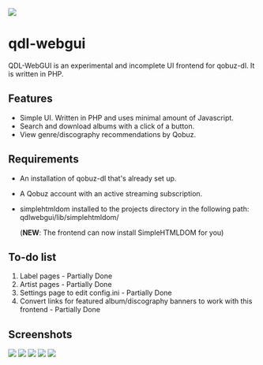 
<img src="https://github.com/user-attachments/assets/a3cc61b1-6753-4e68-b2cc-64c8c97e5ecd">

# qdl-webgui
QDL-WebGUI is an experimental and incomplete UI frontend for qobuz-dl. It is written in PHP.


## Features
- Simple UI. Written in PHP and uses minimal amount of Javascript.
- Search and download albums with a click of a button.
- View genre/discography recommendations by Qobuz.


## Requirements
- An installation of qobuz-dl that's already set up.
- A Qobuz account with an active streaming subscription.
- simplehtmldom installed to the projects directory in the following path: qdlwebgui/lib/simplehtmldom/
  
  (**NEW**: The frontend can now install SimpleHTMLDOM for you)


## To-do list
1. Label pages - Partially Done
2. Artist pages - Partially Done
3. Settings page to edit config.ini - Partially Done
4. Convert links for featured album/discography banners to work with this frontend - Partially Done

## Screenshots
<img src="https://github.com/user-attachments/assets/d99e632d-add1-49c0-9443-1e0c5d617e12">
<img src="https://github.com/user-attachments/assets/43f40f12-fb8d-4ee3-bfd5-7abdeae16415">
<img src="https://github.com/user-attachments/assets/128b8934-38ad-4cba-a745-21118463600d">
<img src="https://github.com/user-attachments/assets/81b40edb-849b-4fa2-9278-4ca141311766">
<img src="https://github.com/user-attachments/assets/b9c6ac8c-d0bd-4139-80cc-2ab82772a577">

